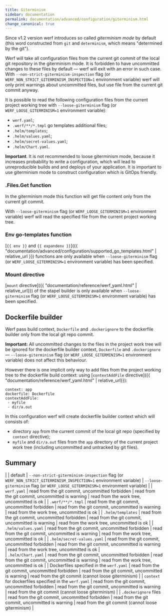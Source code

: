 ```yaml
---
title: Giterminism
sidebar: documentation
permalink: documentation/advanced/configuration/giterminism.html
change_canonical: true
---
```


Since v1.2 version werf introduces so called _giterminism mode_ by default (this word constructed from `git` and `determinism`, which means "determined by the git").

Werf will take all configuration files from the current git commit of the local git repository in the giterminism mode. It is forbidden to have uncommitted changes to these files by default — werf will exit with an error in such case. With `--non-strict-giterminism-inspection` flag (or `WERF_NON_STRICT_GITERMINISM_INSPECTION=1` environment variable) werf will only print warnings about uncommitted files, but use file from the current git commit anyway.

It is possible to read the following configuration files from the current project working tree with `--loose-giterminism` flag (or `WERF_LOOSE_GITERMINISM=1` environment variable):
 - `werf.yaml`;
 - `.werf/**/*.tmpl` go templates additional files;
 - `.helm/templates`;
 - `.helm/values.yaml`;
 - `.helm/secret-values.yaml`;
 - `.helm/Chart.yaml`.

**Important**. It is not recommended to loose giterminism mode, because it increases probability to write a configuration, which will lead to unreproducible builds and and deploys of your application. It is important to use giterminism mode to construct configuration which is GitOps friendly.

### .Files.Get function

In the giterminism mode this function will get file content only from the current git commit.

With `--loose-giterminism` flag (or `WERF_LOOSE_GITERMINISM=1` environment variable) werf will read the specified file from the current project working tree.

### Env go-templates function

[`{{ env }}` and `{{ expandenv }}`]({{ "documentation/advanced/configuration/supported_go_templates.html" | relative_url }}) functions are only available when `--loose-giterminism` flag (or `WERF_LOOSE_GITERMINISM=1` environment variable) has been specified.

### Mount directive

[`mount` directive]({{ "documentation/reference/werf_yaml.html" | relative_url}}) of the stapel builder is only available when `--loose-giterminism` flag (or `WERF_LOOSE_GITERMINISM=1` environment variable) has been specified.

## Dockerfile builder

Werf pass build context, `Dockerfile` and `.dockerignore` to the dockerfile builder only from the local git repo commit.

**Important:** All uncommitted changes to the files in the project work tree will be ignored for the dockerfile builder context, `Dockerfile` and `.dockerignore` — `--loose-giterminism` flag (or `WERF_LOOSE_GITERMINISM=1` environment variable) does not affect this behaviour.

However there is one implicit only way to add files from the project working tree to the dockerfile build context: using [`contextAddFile` directive]({{ "documentation/reference/werf_yaml.html" | relative_url}}):

```
context: app
dockerfile: Dockerfile
contextAddFile:
 - myfile
 - dir/a.out
```

In this configuration werf will create dockerfile builder context which will consists of:
 - directory `app` from the current commit of the local git repo (specified by `context` directive);
 - `myfile` and `dir/a.out` files from the `app` directory of the current project work tree (including uncommitted and untracked by git files).

## Summary

|             | default | `--non-strict-giterminism-inspection` flag (or `WERF_NON_STRICT_GITERMINISM_INSPECTION=1` environment variable) | `--loose-giterminism` flag (or `WERF_LOOSE_GITERMINISM=1` environment variable) |
| `werf.yaml` | read from the git commit, uncommitted forbidden | read from the git commit, uncommitted is warning | read from the work tree, uncommitted is ok |
| `.werf/**/*.tmpl`  | read from the git commit, uncommitted forbidden | read from the git commit, uncommitted is warning | read from the work tree, uncommitted is ok |
| `.helm/templates` | read from the git commit, uncommitted forbidden | read from the git commit, uncommitted is warning | read from the work tree, uncommitted is ok |
| `.helm/values.yaml` | read from the git commit, uncommitted forbidden | read from the git commit, uncommitted is warning | read from the work tree, uncommitted is ok |
| `.helm/secret-values.yaml` | read from the git commit, uncommitted forbidden | read from the git commit, uncommitted is warning | read from the work tree, uncommitted is ok |  
| `.helm/Chart.yaml` | read from the git commit, uncommitted forbidden | read from the git commit, uncommitted is warning | read from the work tree, uncommitted is ok |
| Dockerfiles specified in the `werf.yaml` |  read from the git commit, uncommitted forbidden | read from the git commit, uncommitted is warning | read from the git commit (cannot loose giterminism) |
| `context` for dockerfiles specified in the `werf.yaml` |  read from the git commit, uncommitted forbidden | read from the git commit, uncommitted is warning | read from the git commit (cannot loose giterminism) |
| `.dockerignore` files |  read from the git commit, uncommitted forbidden | read from the git commit, uncommitted is warning | read from the git commit (cannot loose giterminism) |
